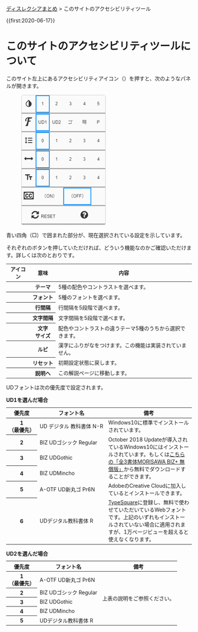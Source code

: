 <p class="breadcrumbs"><a href="index.md">ディスレクシアまとめ</a> > このサイトのアクセシビリティツール

{{first:2020-06-17}}

# このサイトのアクセシビリティツールについて

このサイト左上にあるアクセシビリティアイコン（<span class="icon-a11y-wrapper"><i class="fa fa-universal-access" aria-hidden="true"></i></span>）を押すと、次のようなパネルが開きます。

<figure>
<img src="./images/a11y-panel.png" alt="アクセシビリティツールパネル" data-zoomable="" style="z-index:999;border:1px solid var(--fg);">
</figure>

青い四角（<span style="color:var(--links)">□</span>）で囲まれた部分が、現在選択されている設定を示しています。

それぞれのボタンを押していただければ、どういう機能なのかご確認いただけます。詳しくは次のとおりです。

<table class="bordered slim">
<thead>
  <tr><th>アイコン</th><th>意味</th><th>内容</th></tr>
</thead>
<tbody>
  <tr>
    <th><i class="icon-invert_colors_on label" aria-hidden="true" alt="テーマ"></i></th><th>テーマ</th>
    <td>5種の配色やコントラストを選べます。</td>
  </tr>
  <tr>
    <th><i class="icon-font label" aria-hidden="true" alt="フォント"></i></i></th><th style="white-space:nowrap">フォント</th>
    <td>5種のフォントを選べます。</td>
  </tr>
  <tr>
    <th><i class="icon-format_line_spacing label" aria-hidden="true" alt="行間隔"></i></th><th>行間隔</th>
    <td>行間隔を5段階で選べます。</td>
  </tr>
  <tr>
    <th><i class="fa fa-arrows-h label" aria-hidden="true" alt="文字間隔"></i></th><th style="white-space:nowrap">文字間隔</th>
    <td>文字間隔を5段階で選べます。</td>
  </tr>
  <tr>
    <th><i class="icon-text_fields label" aria-hidden="true" alt="文字サイズ"></i></th><th>文字<br>サイズ</th>
    <td>配色やコントラストの違うテーマ5種のうちから選択できます。</td>
  </tr>
  <tr>
    <th><i class="fa fa-cc" aria-hidden="true"></i></th><th>ルビ</th>
    <td>漢字にふりがなをつけます。この機能は実装されていません。</td>
  </tr>
  <tr>
    <th><i class="fa fa-refresh" aria-hidden="true"></i></th><th>リセット</th>
    <td>初期設定状態に戻します。</td>
  </tr>
  <tr>
    <th><i class="fa fa-question-circle" aria-hidden="true"></i></th><th>説明へ</th>
    <td>この解説ページに移動します。</td>
  </tr>
</tbody>
</table>


UDフォントは次の優先度で設定されます。

<div class="table-wrapper">
<table class="bordered slim">
<caption style="text-align:left;font-weight:bold">UD1を選んだ場合</caption>
<thead>
  <tr><th>優先度</th><th>フォント名</th><th>備考</th></tr>
</thead>
<tbody>
    <tr><th style="white-space:nowrap">1<br>（最優先）</th><td style="white-space:nowrap">UD デジタル 教科書体 N-R</td><td>Windows10に標準でインストールされています。</td></tr>
    <tr><th>2</th><td>BIZ UDゴシック Regular</td><td rowspan="3" style="white-space:initial;">October 2018 Updateが導入されているWindows10にはインストールされています。もしくは<a href="https://www.morisawa.co.jp/products/fonts/bizplus/">こちらの「全3書体MORISAWA BIZ+ 無償版」</a>から無料でダウンロードすることができます。</td></tr>
    <tr><th>3</th><td>BIZ UDGothic</td></tr>
    <tr><th>4</th><td>BIZ UDMincho</td></tr>
    <tr><th>5</th><td>A-OTF UD新丸ゴ Pr6N</td><td style="white-space:initial;">AdobeのCreative Cloudに加入しているとインストールできます。</td></tr>
    <tr><th>6</th><td>UDデジタル教科書体 R</td><td style="white-space:initial;"><a href="https://typesquare.com/ja/">TypeSquare</a>に登録し、無料で使わせていただいているWebフォントです。上記のいずれもインストールされていない場合に適用されますが、1万ページビューを超えると使えなくなります。</td></tr>
  </tr>
</tbody>
</table>
</div>

<div class="table-wrapper">
<table class="bordered slim">
<caption style="text-align:left;font-weight:bold">UD2を選んだ場合</caption>
<thead>
  <tr><th>優先度</th><th>フォント名</th><th>備考</th></tr>
</thead>
<tbody>
    <tr><th>1<br>（最優先）</th><td>A-OTF UD新丸ゴ Pr6N</td><td rowspan="5">上表の説明をご参照ください。</td></tr>
    <tr><th>2</th><td>BIZ UDゴシック Regular</td></tr>
    <tr><th>3</th><td>BIZ UDGothic</td></tr>
    <tr><th>4</th><td>BIZ UDMincho</td></tr>
    <tr><th>5</th><td>UDデジタル教科書体 R</td></tr>
  </tr>
</tbody>
</table>
</div>

